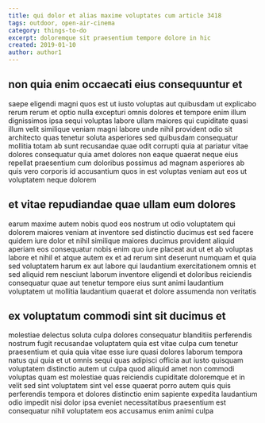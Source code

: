 ```yaml
---
title: qui dolor et alias maxime voluptates cum article 3418
tags: outdoor, open-air-cinema
category: things-to-do
excerpt: doloremque sit praesentium tempore dolore in hic
created: 2019-01-10
author: author1
---
```


## non quia enim occaecati eius consequuntur et

saepe eligendi magni quos est ut iusto voluptas aut quibusdam ut explicabo rerum rerum et optio nulla excepturi omnis dolores et tempore enim illum dignissimos ipsa sequi voluptas labore ullam maiores qui cupiditate quasi illum velit similique veniam magni labore unde nihil provident odio sit architecto quas tenetur soluta asperiores sed quibusdam consequatur mollitia totam ab sunt recusandae quae odit corrupti quia at pariatur vitae dolores consequatur quia amet dolores non eaque quaerat neque eius repellat praesentium cum doloribus possimus ad magnam asperiores ab quis vero corporis id accusantium quos in est voluptas veniam aut eos ut voluptatem neque dolorem

## et vitae repudiandae quae ullam eum dolores

earum maxime autem nobis quod eos nostrum ut odio voluptatem qui dolorem maiores veniam at inventore sed distinctio ducimus est sed facere quidem iure dolor et nihil similique maiores ducimus provident aliquid aperiam eos consequatur nobis enim quo iure placeat aut ut et ab voluptas labore et nihil et atque autem ex et ad rerum sint deserunt numquam et quia sed voluptatem harum ex aut labore qui laudantium exercitationem omnis et sed aliquid rem nesciunt laborum inventore eligendi et doloribus reiciendis consequatur quae aut tenetur tempore eius sunt animi laudantium voluptatem ut mollitia laudantium quaerat et dolore assumenda non veritatis

## ex voluptatum commodi sint sit ducimus et

molestiae delectus soluta culpa dolores consequatur blanditiis perferendis nostrum fugit recusandae voluptatem quia est vitae culpa cum tenetur praesentium et quia quia vitae esse iure quasi dolores laborum tempora natus qui quia et ut omnis sequi quas adipisci officia aut iusto quisquam voluptatem distinctio autem ut culpa quod aliquid amet non commodi voluptas quam est molestiae quas reiciendis cupiditate doloremque et in velit sed sint voluptatem sint vel esse quaerat porro autem quis quis perferendis tempora et dolores distinctio enim sapiente expedita laudantium odio impedit nisi dolor ipsa eveniet necessitatibus praesentium est consequatur nihil voluptatem eos accusamus enim animi culpa
